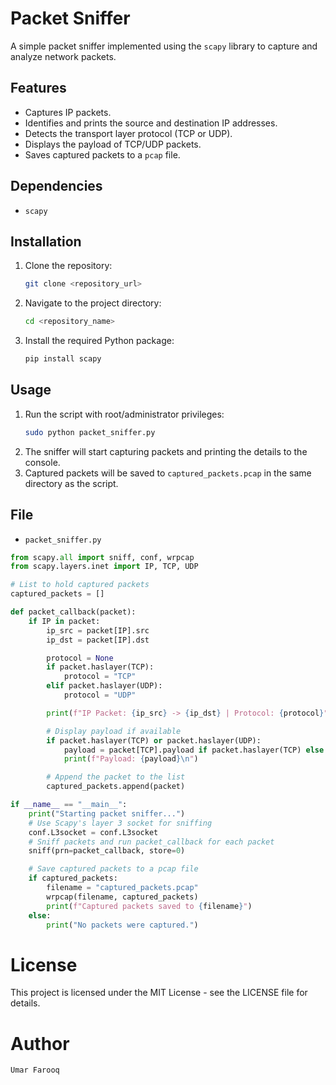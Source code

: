 # Packet Sniffer

A simple packet sniffer implemented using the `scapy` library to capture and analyze network packets.

## Features

- Captures IP packets.
- Identifies and prints the source and destination IP addresses.
- Detects the transport layer protocol (TCP or UDP).
- Displays the payload of TCP/UDP packets.
- Saves captured packets to a `pcap` file.

## Dependencies

- `scapy`

## Installation

1. Clone the repository:
    ```bash
    git clone <repository_url>
    ```
2. Navigate to the project directory:
    ```bash
    cd <repository_name>
    ```
3. Install the required Python package:
    ```bash
    pip install scapy
    ```

## Usage

1. Run the script with root/administrator privileges:
    ```bash
    sudo python packet_sniffer.py
    ```
2. The sniffer will start capturing packets and printing the details to the console.
3. Captured packets will be saved to `captured_packets.pcap` in the same directory as the script.

## File

- `packet_sniffer.py`

```python
from scapy.all import sniff, conf, wrpcap
from scapy.layers.inet import IP, TCP, UDP

# List to hold captured packets
captured_packets = []

def packet_callback(packet):
    if IP in packet:
        ip_src = packet[IP].src
        ip_dst = packet[IP].dst

        protocol = None
        if packet.haslayer(TCP):
            protocol = "TCP"
        elif packet.haslayer(UDP):
            protocol = "UDP"

        print(f"IP Packet: {ip_src} -> {ip_dst} | Protocol: {protocol}")

        # Display payload if available
        if packet.haslayer(TCP) or packet.haslayer(UDP):
            payload = packet[TCP].payload if packet.haslayer(TCP) else packet[UDP].payload
            print(f"Payload: {payload}\n")

        # Append the packet to the list
        captured_packets.append(packet)

if __name__ == "__main__":
    print("Starting packet sniffer...")
    # Use Scapy's layer 3 socket for sniffing
    conf.L3socket = conf.L3socket
    # Sniff packets and run packet_callback for each packet
    sniff(prn=packet_callback, store=0)

    # Save captured packets to a pcap file
    if captured_packets:
        filename = "captured_packets.pcap"
        wrpcap(filename, captured_packets)
        print(f"Captured packets saved to {filename}")
    else:
        print("No packets were captured.")
```
# License
This project is licensed under the MIT License - see the LICENSE file for details.

# Author 
`Umar Farooq`
